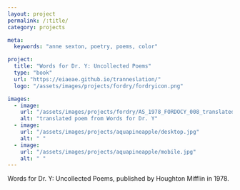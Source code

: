 ```yaml
---
layout: project
permalink: /:title/
category: projects

meta:
  keywords: "anne sexton, poetry, poems, color"

project:
  title: "Words for Dr. Y: Uncollected Poems"
  type: "book"
  url: "https://eiaeae.github.io/tranneslation/"
  logo: "/assets/images/projects/fordry/fordryicon.png"

images:
  - image:
    url: "/assets/images/projects/fordry/AS_1978_FORDOCY_008_translated.png"
    alt: "translated poem from Words for Dr. Y"
  - image:
    url: "/assets/images/projects/aquapineapple/desktop.jpg"
    alt: " "
  - image:
    url: "/assets/images/projects/aquapineapple/mobile.jpg"
    alt: " "
---
```

<p>Words for Dr. Y: Uncollected Poems, published by Houghton Mifflin in 1978.</p>

